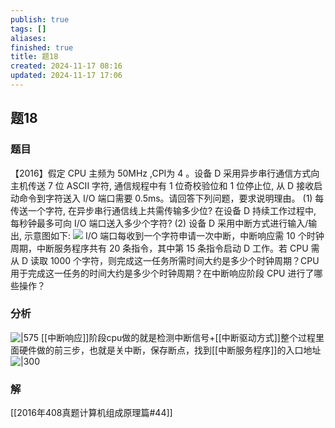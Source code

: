 ```yaml
---
publish: true
tags: []
aliases: 
finished: true
title: 题18
created: 2024-11-17 08:16
updated: 2024-11-17 17:06
---
```

## 题18
### 题目
【2016】假定 CPU 主频为 ${50}\mathrm{{MHz}}$ ,CPI为 $4$ 。设备 D 采用异步串行通信方式向主机传送 $7$ 位 ASCII 字符, 通信规程中有 1 位奇校验位和 1 位停止位, 从 D 接收启动命令到字符送入 I/O 端口需要 0.5ms。请回答下列问题，要求说明理由。
(1) 每传送一个字符, 在异步串行通信线上共需传输多少位? 在设备 D 持续工作过程中, 每秒钟最多可向 I/O 端口送入多少个字符?
(2) 设备 D 采用中断方式进行输入/输出, 示意图如下:
![](https://img.hwenyi.live/202411171616163.webp)
I/O 端口每收到一个字符申请一次中断，中断响应需 10 个时钟周期，中断服务程序共有 20 条指令，其中第 15 条指令启动 D 工作。若 CPU 需从 D 读取 1000 个字符，则完成这一任务所需时间大约是多少个时钟周期？CPU 用于完成这一任务的时间大约是多少个时钟周期？在中断响应阶段 CPU 进行了哪些操作？
### 分析
![|575](https://img.hwenyi.live/202411181311062.webp)
[[中断响应]]阶段cpu做的就是检测中断信号+[[中断驱动方式]]整个过程里面硬件做的前三步，也就是关中断，保存断点，找到[[中断服务程序]]的入口地址
![|300](https://img.hwenyi.live/202411181319753.webp)
### 解
[[2016年408真题计算机组成原理篇#44]]